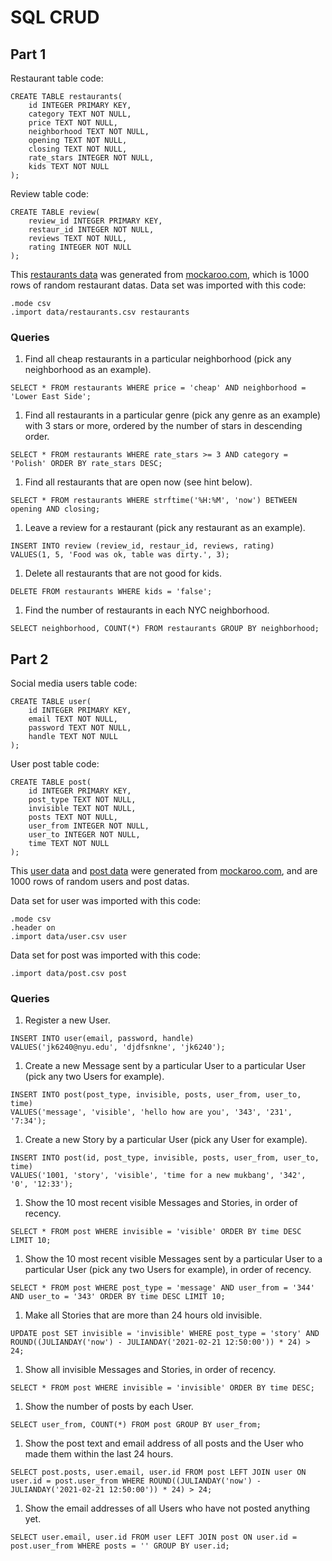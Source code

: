 # SQL CRUD
## Part 1
Restaurant table code:
```
CREATE TABLE restaurants(
    id INTEGER PRIMARY KEY,
    category TEXT NOT NULL,
    price TEXT NOT NULL,
    neighborhood TEXT NOT NULL,
    opening TEXT NOT NULL,
    closing TEXT NOT NULL,
    rate_stars INTEGER NOT NULL,
    kids TEXT NOT NULL
);
```
Review table code:
```
CREATE TABLE review(
    review_id INTEGER PRIMARY KEY,
    restaur_id INTEGER NOT NULL,
    reviews TEXT NOT NULL,
    rating INTEGER NOT NULL
);
```
This [restaurants data](data/restaurants.csv) was generated from [mockaroo.com](https://mockaroo.com/), which is 1000 rows of random restaurant datas.
Data set was imported with this code:
```
.mode csv
.import data/restaurants.csv restaurants
```
### Queries

1. Find all cheap restaurants in a particular neighborhood (pick any neighborhood as an example).
```
SELECT * FROM restaurants WHERE price = 'cheap' AND neighborhood = 'Lower East Side';
```
1. Find all restaurants in a particular genre (pick any genre as an example) with 3 stars or more, ordered by the number of stars in descending order.
```
SELECT * FROM restaurants WHERE rate_stars >= 3 AND category = 'Polish' ORDER BY rate_stars DESC;
```
1. Find all restaurants that are open now (see hint below).
```
SELECT * FROM restaurants WHERE strftime('%H:%M', 'now') BETWEEN opening AND closing;
```
1. Leave a review for a restaurant (pick any restaurant as an example).
```
INSERT INTO review (review_id, restaur_id, reviews, rating)
VALUES(1, 5, 'Food was ok, table was dirty.', 3);
```
1. Delete all restaurants that are not good for kids.
```
DELETE FROM restaurants WHERE kids = 'false';
```
1. Find the number of restaurants in each NYC neighborhood.
```
SELECT neighborhood, COUNT(*) FROM restaurants GROUP BY neighborhood;
```
## Part 2
Social media users table code:
```
CREATE TABLE user(
    id INTEGER PRIMARY KEY,
    email TEXT NOT NULL,
    password TEXT NOT NULL,
    handle TEXT NOT NULL
);
```
User post table code:
```
CREATE TABLE post(
    id INTEGER PRIMARY KEY,
    post_type TEXT NOT NULL,
    invisible TEXT NOT NULL,
    posts TEXT NOT NULL,
    user_from INTEGER NOT NULL,
    user_to INTEGER NOT NULL,
    time TEXT NOT NULL
);
```
This [user data](data/user.csv) and [post data](data/post.csv) were generated from [mockaroo.com](https://mockaroo.com/), and are 1000 rows of random users and post datas.

Data set for user was imported with this code:
```
.mode csv
.header on
.import data/user.csv user
```
Data set for post was imported with this code:
```
.import data/post.csv post
```
### Queries

1. Register a new User.
``` 
INSERT INTO user(email, password, handle) 
VALUES('jk6240@nyu.edu', 'djdfsnkne', 'jk6240');
```
1. Create a new Message sent by a particular User to a particular User (pick any two Users for example).
```
INSERT INTO post(post_type, invisible, posts, user_from, user_to, time)
VALUES('message', 'visible', 'hello how are you', '343', '231', '7:34');
```
1. Create a new Story by a particular User (pick any User for example).
```
INSERT INTO post(id, post_type, invisible, posts, user_from, user_to, time)
VALUES('1001, 'story', 'visible', 'time for a new mukbang', '342', '0', '12:33');
```
1. Show the 10 most recent visible Messages and Stories, in order of recency.
```
SELECT * FROM post WHERE invisible = 'visible' ORDER BY time DESC LIMIT 10;
```
1. Show the 10 most recent visible Messages sent by a particular User to a particular User (pick any two Users for example), in order of recency.
```
SELECT * FROM post WHERE post_type = 'message' AND user_from = '344' AND user_to = '343' ORDER BY time DESC LIMIT 10;
```
1. Make all Stories that are more than 24 hours old invisible.
```
UPDATE post SET invisible = 'invisible' WHERE post_type = 'story' AND ROUND((JULIANDAY('now') - JULIANDAY('2021-02-21 12:50:00')) * 24) > 24;
```
1. Show all invisible Messages and Stories, in order of recency.
```
SELECT * FROM post WHERE invisible = 'invisible' ORDER BY time DESC;
```
1. Show the number of posts by each User.
```
SELECT user_from, COUNT(*) FROM post GROUP BY user_from;
```
1. Show the post text and email address of all posts and the User who made them within the last 24 hours.
```
SELECT post.posts, user.email, user.id FROM post LEFT JOIN user ON user.id = post.user_from WHERE ROUND((JULIANDAY('now') - JULIANDAY('2021-02-21 12:50:00')) * 24) > 24;
```
1. Show the email addresses of all Users who have not posted anything yet.
```
SELECT user.email, user.id FROM user LEFT JOIN post ON user.id = post.user_from WHERE posts = '' GROUP BY user.id;
```